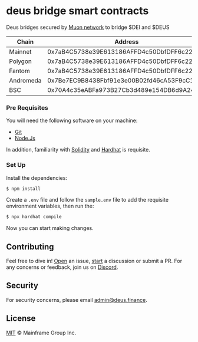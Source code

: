 # deus bridge smart contracts

Deus bridges secured by [Muon network](https://muon.net) to bridge $DEI and $DEUS

Chain | Address
-|-
Mainnet | 0x7aB4C5738e39E613186AFFD4c50DbfDFF6c22065
Polygon | 0x7aB4C5738e39E613186AFFD4c50DbfDFF6c22065
Fantom | 0x7aB4C5738e39E613186AFFD4c50DbfDFF6c22065
Andromeda | 0x7Be7EC9B8438Fbf91e3e00B02fd46cA53F9cC144
BSC | 0x70A4c35eABFa973B27Cb3d489e154DB6d9A24ebD

### Pre Requisites

You will need the following software on your machine:

- [Git](https://git-scm.com/downloads)
- [Node.Js](https://nodejs.org/en/download/)

In addition, familiarity with [Solidity](https://soliditylang.org/) and [Hardhat](https://hardhat.org) is requisite.

### Set Up

Install the dependencies:

```bash
$ npm install
```

Create a `.env` file and follow the `sample.env` file to add the requisite environment variables, then run the:

```bash
$ npx hardhat compile
```

Now you can start making changes.

## Contributing

Feel free to dive in! [Open](https://github.com/deusfinance/bridge-contracts/issues/new) an issue,
[start](https://github.com/deusfinance/bridge-contracts/discussions/new) a discussion or submit a PR. For any concerns or
feedback, join us on [Discord](https://discord.gg/NWfzTqeV).

## Security

For security concerns, please email [admin@deus.finance](mailto:admin@deus.finance).

## License

[MIT](./LICENSE.md) © Mainframe Group Inc.

